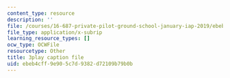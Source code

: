 ```yaml
---
content_type: resource
description: ''
file: /courses/16-687-private-pilot-ground-school-january-iap-2019/ebeb4cff9e905c7d9382d72109b79b0b_ksyY5wa5_50.vtt
file_type: application/x-subrip
learning_resource_types: []
ocw_type: OCWFile
resourcetype: Other
title: 3play caption file
uid: ebeb4cff-9e90-5c7d-9382-d72109b79b0b
---
```


